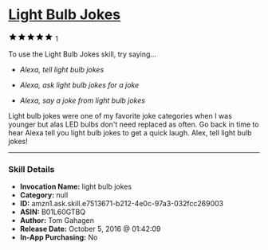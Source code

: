 # [Light Bulb Jokes](http://alexa.amazon.com/#skills/amzn1.ask.skill.e7513671-b212-4e0c-97a3-032fcc269003)
![5 stars](../../images/ic_star_black_18dp_1x.png)![5 stars](../../images/ic_star_black_18dp_1x.png)![5 stars](../../images/ic_star_black_18dp_1x.png)![5 stars](../../images/ic_star_black_18dp_1x.png)![5 stars](../../images/ic_star_black_18dp_1x.png) 1

To use the Light Bulb Jokes skill, try saying...

* *Alexa, tell light bulb jokes*

* *Alexa, ask light bulb jokes for a joke*

* *Alexa, say a joke from light bulb jokes*

Light bulb jokes were one of my favorite joke categories when I was younger but alas LED bulbs don't need replaced as often.  Go back in time to hear Alexa tell you light bulb jokes to get a quick laugh.
Alex, tell light bulb jokes!

***

### Skill Details

* **Invocation Name:** light bulb jokes
* **Category:** null
* **ID:** amzn1.ask.skill.e7513671-b212-4e0c-97a3-032fcc269003
* **ASIN:** B01L60GTBQ
* **Author:** Tom Gahagen
* **Release Date:** October 5, 2016 @ 01:42:09
* **In-App Purchasing:** No
